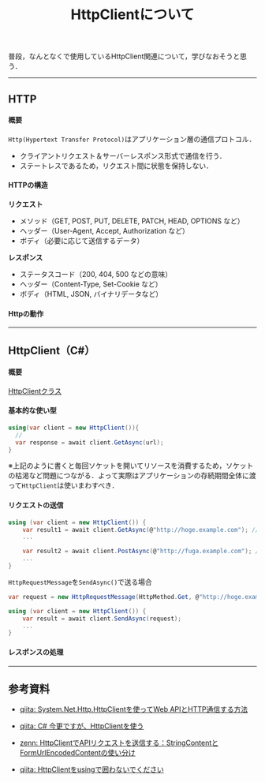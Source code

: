 ﻿---
title: HttpClientについて
category: C#
tags:
  - C#
  - HTTP
id: dfe102d6-0d86-4205-8f32-2388dee20941
---

普段，なんとなくで使用しているHttpClient関連について，学びなおそうと思う．

****
## HTTP

#### 概要

`Http(Hypertext Transfer Protocol)`はアプリケーション層の通信プロトコル．
- クライアントリクエスト＆サーバーレスポンス形式で通信を行う．
- ステートレスであるため，リクエスト間に状態を保持しない．

#### HTTPの構造

**リクエスト**
- メソッド（GET, POST, PUT, DELETE, PATCH, HEAD, OPTIONS など）
- ヘッダー（User-Agent, Accept, Authorization など）
- ボディ（必要に応じて送信するデータ）

**レスポンス**
- ステータスコード（200, 404, 500 などの意味）
- ヘッダー（Content-Type, Set-Cookie など）
- ボディ（HTML, JSON, バイナリデータなど）

#### Httpの動作

***
## HttpClient（C#）

#### 概要

[HttpClientクラス](https://learn.microsoft.com/ja-jp/dotnet/api/system.net.http.httpclient?view=net-9.0)



#### 基本的な使い型

```cs
using(var client = new HttpClient()){
  // 
  var response = await client.GetAsync(url);
}
```

※上記のように書くと毎回ソケットを開いてリソースを消費するため，ソケットの枯渇など問題につながる．よって実際はアプリケーションの存続期間全体に渡って`HttpClient`は使いまわすべき．


#### リクエストの送信

```cs
using (var client = new HttpClient()) {
    var result1 = await client.GetAsync(@"http://hoge.example.com"); // GET
    ...

    var result2 = await client.PostAsync(@"http://fuga.example.com"); // POST
    ...
}
```

`HttpRequestMessage`を`SendAsync()`で送る場合

```cs
var request = new HttpRequestMessage(HttpMethod.Get, @"http://hoge.example.com");

using (var client = new HttpClient()) {
    var result = await client.SendAsync(request);
    ...
}
```

#### レスポンスの処理













****
## 参考資料
- [qiita: System.Net.Http.HttpClientを使ってWeb APIとHTTP通信する方法](https://qiita.com/iwasiman/items/40775d66e2ad5a9613e3)
- [qiita: C# 今更ですが、HttpClientを使う](https://qiita.com/rawr/items/f78a3830d894042f891b)
- [zenn: HttpClientでAPIリクエストを送信する：StringContentとFormUrlEncodedContentの使い分け](https://zenn.dev/shimiyu/articles/2ba819632490a0)

- [qiita: HttpClientをusingで囲わないでください](https://qiita.com/superriver/items/91781bca04a76aec7dc0)

